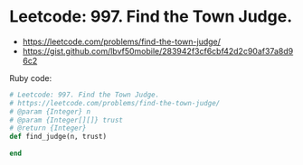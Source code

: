 # Leetcode: 997. Find the Town Judge.

- https://leetcode.com/problems/find-the-town-judge/
- https://gist.github.com/lbvf50mobile/283942f3cf6cbf42d2c90af37a8d96c2

Ruby code:
```Ruby
# Leetcode: 997. Find the Town Judge.
# https://leetcode.com/problems/find-the-town-judge/
# @param {Integer} n
# @param {Integer[][]} trust
# @return {Integer}
def find_judge(n, trust)
    
end
```